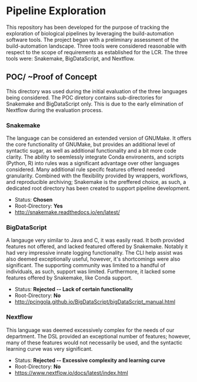 # Pipeline Exploration
This repository has been developed for the purpose of tracking the exploration of 
biological pipelines by leveraging the build-automation software tools. The project 
began with a preliminary assessment of the build-automation landscape. Three tools 
were considered reasonable with respect to the scope of requirements as established
for the LCR. The three tools were: Snakemake, BigDataScript, and Nextflow.
    
## POC/  ~Proof of Concept
This directory was used during the initial evaluation of the three languages being 
considered. The POC diretory contains sub-directories for Snakemake and BigDataScript
only. This is due to the early elimination of Nextflow during the evaluation process.


### Snakemake
The language can be considered an extended version of GNUMake. It offers the core
functionality of GNUMake, but provides an additional level of syntactic sugar, as 
well as additional functionality and a bit more code clarity. The ability to 
seemlessly integrate Conda environents, and scripts (Python, R) into rules was a 
significant advantage over other languages considered. Many additional rule specifc
features offered needed granularity. Combined with the flexibility provided by wrappers,
workflows, and reproducible archiving; Snakemake is the preffered choice, as such, a 
dedicated root directory has been created to support pipeline development.
* Status: **Chosen**
* Root-Directory: **Yes**
* http://snakemake.readthedocs.io/en/latest/

### BigDataScript
A langauge very similar to Java and C, it was easily read. It both provided features
not offered, and lacked featured offered by Snakemake. Notably it had very impressive
innate logging functionality. The CLI help assist was also deemed exceptionally useful,
however, it's shortcomings were also significant. The supporting community was limited 
to a handful of individuals, as such, support was limited. Furthermore, it lacked some
features offered by Snakemake, like Conda support.
* Status: **Rejected -- Lack of certain functionality**
* Root-Directory: **No**
* http://pcingola.github.io/BigDataScript/bigDataScript_manual.html

### Nextflow
This language was deemed excessively complex for the needs of our department. The DSL
provided an exceptional number of features; however, many of these features would not
necessarily be used, and the syntactic learning curve was very significant.
* Status: **Rejected -- Excessive complexity and learning curve**
* Root-Directory: **No**
* https://www.nextflow.io/docs/latest/index.html
